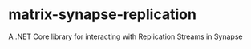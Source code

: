 # matrix-synapse-replication
A .NET Core library for interacting with Replication Streams in Synapse
